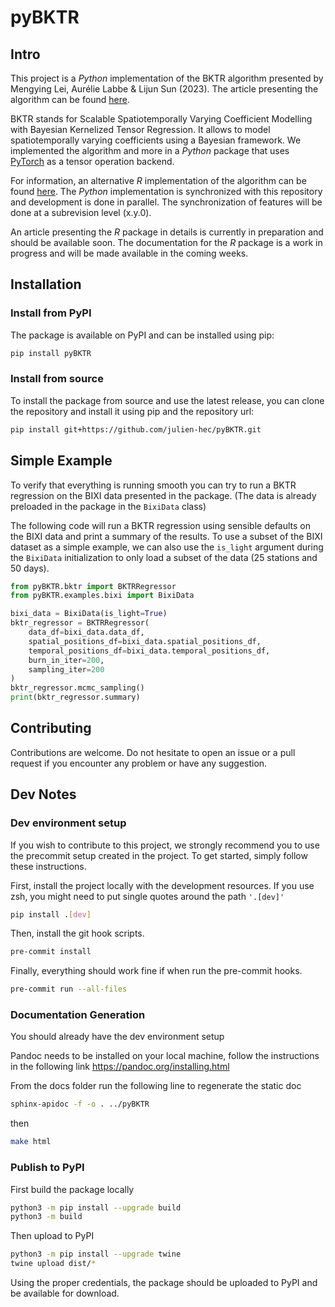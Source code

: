 # pyBKTR

## Intro
This project is a *Python* implementation of the BKTR algorithm presented by Mengying Lei, Aurélie Labbe & Lijun Sun (2023).
The article presenting the algorithm can be found [here](https://arxiv.org/abs/2109.00046).

BKTR stands for Scalable Spatiotemporally Varying Coefficient Modelling with Bayesian Kernelized Tensor Regression.
It allows to model spatiotemporally varying coefficients using a Bayesian framework.
We implemented the algorithm and more in a *Python* package that uses [PyTorch](https://pytorch.org/) as a tensor operation backend.

For information, an alternative *R* implementation of the algorithm can be found [here](https://github.com/julien-hec/BKTR). The *Python* implementation is synchronized with this repository and development is done in parallel. The synchronization of features will be done at a subrevision level (x.y.0).

An article presenting the *R* package in details is currently in preparation and should be available soon. The documentation for the *R* package is a work in progress and will be made available in the coming weeks.

## Installation

### Install from PyPI
The package is available on PyPI and can be installed using pip:
```bash
pip install pyBKTR
```

### Install from source
To install the package from source and use the latest release, you can clone the repository and install it using pip and the repository url:
```bash
pip install git+https://github.com/julien-hec/pyBKTR.git
```

## Simple Example
To verify that everything is running smooth you can try to run a BKTR regression on the BIXI data presented in the package. (The data is already preloaded in the package in the `BixiData` class)

The following code will run a BKTR regression using sensible defaults on the BIXI data and print a summary of the results. To use a subset of the BIXI dataset as a simple example, we can also use the `is_light` argument during the `BixiData` initialization  to only load a subset of the data (25 stations and 50 days).

```python
from pyBKTR.bktr import BKTRRegressor
from pyBKTR.examples.bixi import BixiData

bixi_data = BixiData(is_light=True)
bktr_regressor = BKTRRegressor(
    data_df=bixi_data.data_df,
    spatial_positions_df=bixi_data.spatial_positions_df,
    temporal_positions_df=bixi_data.temporal_positions_df,
    burn_in_iter=200,
    sampling_iter=200
)
bktr_regressor.mcmc_sampling()
print(bktr_regressor.summary)
```

## Contributing
Contributions are welcome. Do not hesitate to open an issue or a pull request if you encounter any problem or have any suggestion.


## Dev Notes
### Dev environment setup
If you wish to contribute to this project, we strongly recommend you to use the precommit setup created in the project. To get started, simply follow these instructions.

First, install the project locally with the development resources. If you use zsh, you might need to put single quotes around the path `'.[dev]'`
```bash
pip install .[dev]
```

Then, install the git hook scripts.
```bash
pre-commit install
```

Finally, everything should work fine if when run the pre-commit hooks.
```bash
pre-commit run --all-files
```

### Documentation Generation
You should already have the dev environment setup

Pandoc needs to be installed on your local machine, follow the instructions in the following link
https://pandoc.org/installing.html


From the docs folder run the following line to regenerate the static doc
```bash
sphinx-apidoc -f -o . ../pyBKTR
```
then
```bash
make html
```

### Publish to PyPI
First build the package locally
```bash
python3 -m pip install --upgrade build
python3 -m build
```

Then upload to PyPI
```bash
python3 -m pip install --upgrade twine
twine upload dist/*
```
Using the proper credentials, the package should be uploaded to PyPI and be available for download.
